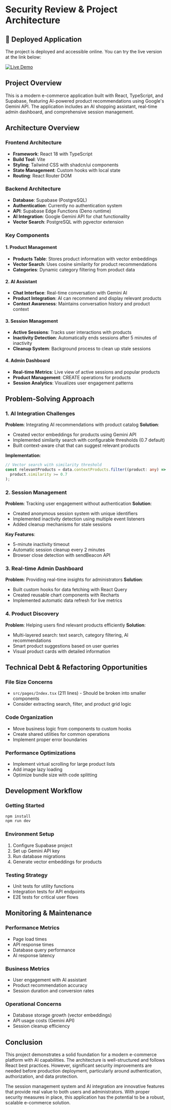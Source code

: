 
# Security Review & Project Architecture

## 🚀 Deployed Application

The project is deployed and accessible online. You can try the live version at the link below:

[![Live Demo](https://img.shields.io/badge/Live-Demo-brightgreen?style=for-the-badge)](https://swift-ai-market.lovable.app/)


## Project Overview

This is a modern e-commerce application built with React, TypeScript, and Supabase, featuring AI-powered product recommendations using Google's Gemini API. The application includes an AI shopping assistant, real-time admin dashboard, and comprehensive session management.

## Architecture Overview

### Frontend Architecture
- **Framework**: React 18 with TypeScript
- **Build Tool**: Vite
- **Styling**: Tailwind CSS with shadcn/ui components
- **State Management**: Custom hooks with local state
- **Routing**: React Router DOM

### Backend Architecture
- **Database**: Supabase (PostgreSQL)
- **Authentication**: Currently no authentication system
- **API**: Supabase Edge Functions (Deno runtime)
- **AI Integration**: Google Gemini API for chat functionality
- **Vector Search**: PostgreSQL with pgvector extension

### Key Components

#### 1. Product Management
- **Products Table**: Stores product information with vector embeddings
- **Vector Search**: Uses cosine similarity for product recommendations
- **Categories**: Dynamic category filtering from product data

#### 2. AI Assistant
- **Chat Interface**: Real-time conversation with Gemini AI
- **Product Integration**: AI can recommend and display relevant products
- **Context Awareness**: Maintains conversation history and product context

#### 3. Session Management
- **Active Sessions**: Tracks user interactions with products
- **Inactivity Detection**: Automatically ends sessions after 5 minutes of inactivity
- **Cleanup System**: Background process to clean up stale sessions

#### 4. Admin Dashboard
- **Real-time Metrics**: Live view of active sessions and popular products
- **Product Management**: CREATE operations for products
- **Session Analytics**: Visualizes user engagement patterns

## Problem-Solving Approach

### 1. AI Integration Challenges

**Problem**: Integrating AI recommendations with product catalog
**Solution**: 
- Created vector embeddings for products using Gemini API
- Implemented similarity search with configurable thresholds (0.7 default)
- Built context-aware chat that can suggest relevant products

**Implementation**:
```typescript
// Vector search with similarity threshold
const relevantProducts = data.contextProducts.filter((product: any) => 
  product.similarity >= 0.7
);
```

### 2. Session Management

**Problem**: Tracking user engagement without authentication
**Solution**:
- Created anonymous session system with unique identifiers
- Implemented inactivity detection using multiple event listeners
- Added cleanup mechanisms for stale sessions

**Key Features**:
- 5-minute inactivity timeout
- Automatic session cleanup every 2 minutes
- Browser close detection with sendBeacon API

### 3. Real-time Admin Dashboard

**Problem**: Providing real-time insights for administrators
**Solution**:
- Built custom hooks for data fetching with React Query
- Created reusable chart components with Recharts
- Implemented automatic data refresh for live metrics

### 4. Product Discovery

**Problem**: Helping users find relevant products efficiently
**Solution**:
- Multi-layered search: text search, category filtering, AI recommendations
- Smart product suggestions based on user queries
- Visual product cards with detailed information

## Technical Debt & Refactoring Opportunities

### File Size Concerns
- `src/pages/Index.tsx` (211 lines) - Should be broken into smaller components
- Consider extracting search, filter, and product grid logic

### Code Organization
- Move business logic from components to custom hooks
- Create shared utilities for common operations
- Implement proper error boundaries

### Performance Optimizations
- Implement virtual scrolling for large product lists
- Add image lazy loading
- Optimize bundle size with code splitting

## Development Workflow

### Getting Started
```bash
npm install
npm run dev
```

### Environment Setup
1. Configure Supabase project
2. Set up Gemini API key
3. Run database migrations
4. Generate vector embeddings for products

### Testing Strategy
- Unit tests for utility functions
- Integration tests for API endpoints
- E2E tests for critical user flows

## Monitoring & Maintenance

### Performance Metrics
- Page load times
- API response times
- Database query performance
- AI response latency

### Business Metrics
- User engagement with AI assistant
- Product recommendation accuracy
- Session duration and conversion rates

### Operational Concerns
- Database storage growth (vector embeddings)
- API usage costs (Gemini API)
- Session cleanup efficiency

## Conclusion

This project demonstrates a solid foundation for a modern e-commerce platform with AI capabilities. The architecture is well-structured and follows React best practices. However, significant security improvements are needed before production deployment, particularly around authentication, authorization, and data protection.

The session management system and AI integration are innovative features that provide real value to both users and administrators. With proper security measures in place, this application has the potential to be a robust, scalable e-commerce solution.
